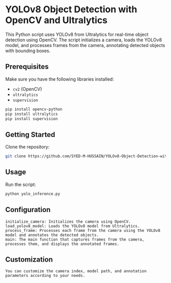 # YOLOv8 Object Detection with OpenCV and Ultralytics

This Python script uses YOLOv8 from Ultralytics for real-time object detection using OpenCV. The script initializes a camera, loads the YOLOv8 model, and processes frames from the camera, annotating detected objects with bounding boxes.

## Prerequisites

Make sure you have the following libraries installed:

- `cv2` (OpenCV)
- `ultralytics`
- `supervision`
```bash
pip install opencv-python
pip install ultralytics
pip install supervision
```


## Getting Started
Clone the repository:
```bash
git clone https://github.com/SYED-M-HUSSAIN/YOLOv8-Object-Detection-with-OpenCV-and-Ultralytics
```
## Usage
Run the script:
```bash
python yolo_inference.py
```
## Configuration

    initialize_camera: Initializes the camera using OpenCV.
    load_yolov8_model: Loads the YOLOv8 model from Ultralytics.
    process_frame: Processes each frame from the camera using the YOLOv8 model and annotates the detected objects.
    main: The main function that captures frames from the camera, processes them, and displays the annotated frames.

## Customization

    You can customize the camera index, model path, and annotation parameters according to your needs.
